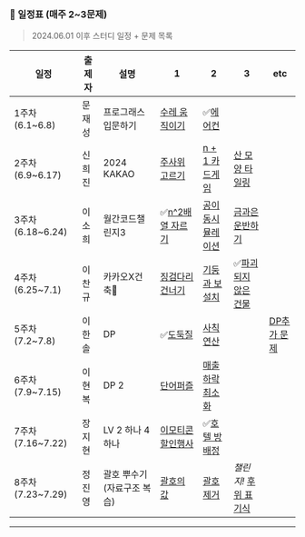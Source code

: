 ### 📆 일정표 (매주 2~3문제)

> 2024.06.01 이후 스터디 일정 + 문제 목록

| 일정              | 출제자 | 설명                       | 1                                                                                     | 2                                                                                   | 3                                                                                       | etc                                                                          |
| ----------------- | ------ | -------------------------- | ------------------------------------------------------------------------------------- | ----------------------------------------------------------------------------------- | --------------------------------------------------------------------------------------- | ---------------------------------------------------------------------------- |
| 1주차 (6.1~6.8)   | 문재성 | 프로그래스 입문하기        | [수레 움직이기](https://school.programmers.co.kr/learn/courses/30/lessons/250134)     | ✅[에어컨](https://school.programmers.co.kr/learn/courses/30/lessons/250134)        |
| 2주차 (6.9~6.17)  | 신희진 | 2024 KAKAO                 | [주사위 고르기](https://school.programmers.co.kr/learn/courses/30/lessons/258709)     | [n + 1 카드게임](https://school.programmers.co.kr/learn/courses/30/lessons/258707)  | [산 모양 타일링](https://school.programmers.co.kr/learn/courses/30/lessons/258705)      |
| 3주차 (6.18~6.24) | 이소희 | 월간코드챌린지3            | ✅[n^2배열 자르기](https://school.programmers.co.kr/learn/courses/30/lessons/87390)   | [공이동시뮬레이션](https://school.programmers.co.kr/learn/courses/30/lessons/87391) | [금과은운반하기](https://school.programmers.co.kr/learn/courses/30/lessons/86053)       |
| 4주차 (6.25~7.1)  | 이찬규 | 카카오X건축                | [징검다리 건너기](https://school.programmers.co.kr/learn/courses/30/lessons/64062)    | [기둥과 보 설치](https://school.programmers.co.kr/learn/courses/30/lessons/60061)   | ✅[파괴되지 않은 건물](https://school.programmers.co.kr/learn/courses/30/lessons/92344) |
| 5주차 (7.2~7.8)   | 이한솔 | DP                         | ✅[도둑질](https://school.programmers.co.kr/learn/courses/30/lessons/42897)           | [사칙연산](https://school.programmers.co.kr/learn/courses/30/lessons/1843)          |                                                                                         | [DP추가 문제](https://school.programmers.co.kr/learn/courses/30/parts/12263) |
| 6주차 (7.9~7.15)  | 이현복 | DP 2                       | [단어퍼즐](https://school.programmers.co.kr/learn/courses/30/lessons/12983)           | [매출 하락 최소화](https://school.programmers.co.kr/learn/courses/30/lessons/72416) |                                                                                         |
| 7주차 (7.16~7.22) | 장지현 | LV 2 하나 4 하나           | [이모티콘 할인행사](https://school.programmers.co.kr/learn/courses/30/lessons/150368) | ✅[호텔 방 배정](https://school.programmers.co.kr/learn/courses/30/lessons/64063)   |                                                                                         |
| 8주차 (7.23~7.29) | 정진영 | 괄호 뿌수기(자료구조 복습) | [괄호의 값](https://www.acmicpc.net/problem/2504)                                     | [괄호 제거](https://www.acmicpc.net/problem/2800)                                   | _챌린지!_ [후위 표기식](https://www.acmicpc.net/problem/1918)                           |

<hr>
